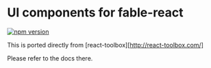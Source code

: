 UI components for fable-react
=======

[![npm version](https://badge.fury.io/js/fable-elmish.svg)](https://badge.fury.io/js/fable-elmish)

This is ported directly from [react-toolbox][http://react-toolbox.com/]

Please refer to the docs there.